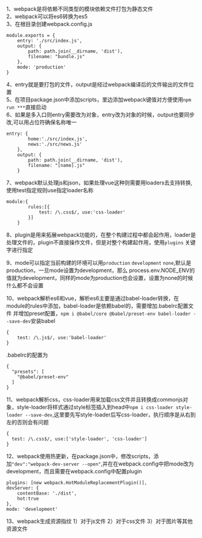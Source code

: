1、webpack是将依赖不同类型的模块依赖文件打包为静态文件  
2、webpack可以将es6转换为es5  
3、在根目录创建webpack.config.js

    module.exports = {
        entry: './src/index.js',
        output: {
            path: path.join(__dirname, 'dist'),
            filename: "bundle.js"
        },
        mode: 'production'
    }

4、entry就是要打包的文件，output是经过webpack编译后的文件输出的文件位置  
5、在项目package.json中添加scripts，里边添加webpack键值对方便使用`npm run ***`直接启动  
6、如果是多入口则entry需要改为对象，entry改为对象的时候，output也要同步改,可以用占位符确保名称唯一

    entry: {
            home:'./src/index.js',
            news:'./src/news.js'
        },
        output: {
            path: path.join(__dirname, 'dist'),
            filename: "[name].js"
        }
7、webpack默认处理js和json，如果处理vue这种则需要用loaders去支持转换,使用test指定规则use指定loader名称

    module:{
            rules:[{
                test: /\.css$/, use:'css-loader'
            }]
        }

8、plugin是用来拓展webpack功能的，在整个构建过程中都会起作用，loader是处理文件的，plugin不直接操作文件，但是对整个构建起作用，使用`plugins`
关键字进行指定  

9、mode可以指定当前构建的环境可以用`production` `development` `none`,默认是production，一旦mode设置为development，那么
process.env.NODE_ENV的值就为development，同样的mode为production也会设置，设置为none的时候什么都不会设置  

10、webpack解析es6和vue，解析es6主要是通过babel-loader转换，在module的rules中添加，babel-loader是依赖babel的，需要增加.babelrc配置文件
并增加preset配置，`npm i @babel/core @babel/preset-env babel-loader --save-dev`安装babel

    {
        test: /\.js$/, use:'babel-loader'
    }
    
.babelrc的配置为

    {
      "presets": [
        "@babel/preset-env"
      ]
    }

11、webpack解析css，css-loader用来加载css文件并且转换成commonjs对象，style-loader将样式通过style标签插入到head中`npm i css-loader style-loader --save-dev`,这里要先写style-loader后写css-loader，执行顺序是从右到左的否则会有问题

    {
      test: /\.css$/, use:['style-loader', 'css-loader']
    }

12、webpack使用热更新，在package.json中，修改scripts，添加`"dev":"webpack-dev-server --open"`,并在在webpack.config中把mode改为
development，而且需要在webpack.config中配置plugin

    plugins: [new webpack.HotModuleReplacementPlugin()],
    devServer: {
        contentBase: './dist',
        hot:true
    },
    mode: 'development'
    
13、webpack生成资源指纹
1）对于js文件
2）对于css文件
3）对于图片等其他资源文件
